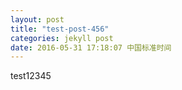 ```yaml
---
layout: post
title: "test-post-456"
categories: jekyll post
date: 2016-05-31 17:18:07 中国标准时间
---
```



test12345